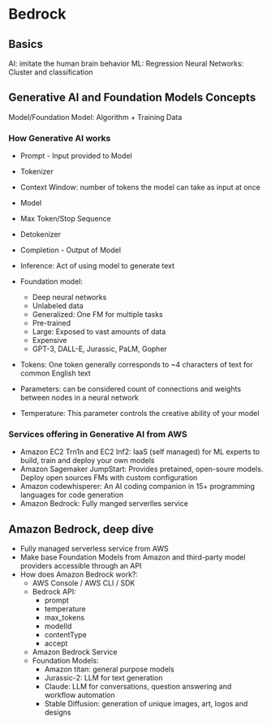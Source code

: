 # Bedrock

## Basics

AI: imitate the human brain behavior
ML: Regression
Neural Networks: Cluster and classification

## Generative AI and Foundation Models Concepts

Model/Foundation Model: Algorithm + Training Data

### How Generative AI works

* Prompt - Input provided to Model
* Tokenizer
* Context Window: number of tokens the model can take as input at once
* Model 
* Max Token/Stop Sequence
* Detokenizer
* Completion - Output of Model
* Inference: Act of using model to generate text
* Foundation model: 
    * Deep neural networks
    * Unlabeled data
    * Generalized: One FM for multiple tasks
    * Pre-trained
    * Large: Exposed to vast amounts of data
    * Expensive
    * GPT-3, DALL-E, Jurassic, PaLM, Gopher

* Tokens: One token generally corresponds to ~4 characters of text for common English text
* Parameters: can be considered count of connections and weights between nodes in a neural network
* Temperature: This parameter controls the creative ability of your model

### Services offering in Generative AI from AWS

* Amazon EC2 Trn1n and EC2 Inf2: IaaS (self managed) for ML experts to build, train and deploy your own models
* Amazon Sagemaker JumpStart: Provides pretained, open-soure models. Deploy open sources FMs with custom configuration
* Amazon codewhisperer: An AI coding companion in 15+ programming languages for code generation
* Amazon Bedrock: Fully manged serverlles service 

## Amazon Bedrock, deep dive

* Fully managed serverless service from AWS
* Make base Foundation Models from Amazon and third-party model providers accessible through an API
* How does Amazon Bedrock work?:
    * AWS Console / AWS CLI / SDK
    * Bedrock API:
        * prompt
        * temperature
        * max_tokens
        * modelId
        * contentType
        * accept
    * Amazon Bedrock Service
    * Foundation Models:
        * Amazon titan: general purpose models
        * Jurassic-2: LLM for text generation
        * Claude: LLM for conversations, question answering and workflow automation
        * Stable Diffusion: generation of unique images, art, logos and designs
